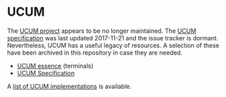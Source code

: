 # UCUM

The [UCUM project](https://unitsofmeasure.org/) appears to be no longer maintained. 
The [UCUM specification](http://unitsofmeasure.org/ucum.html) was last updated 2017-11-21 and the issue tracker is dormant. 
Nevertheless, UCUM has a useful legacy of resources. 
A selection of these have been archived in this repository in case they are needed. 

- [UCUM essence](./ucum-essence.xml) (terminals)
- [UCUM Specification](https://raw.githack.com/qudt/qudt-public-repo/master/community/UCUM/ucum-page.html)

A [list of UCUM implementations](https://unitsofmeasure.org/trac#ImplementationSupport) is available. 